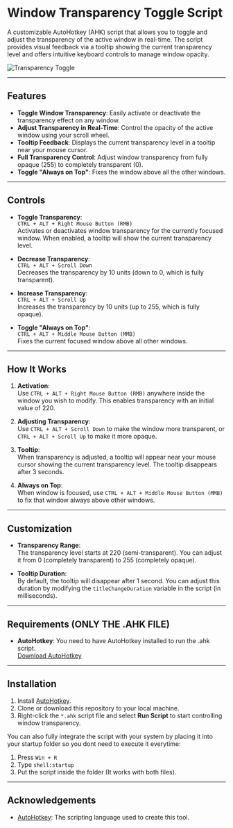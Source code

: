 # Window Transparency Toggle Script

A customizable AutoHotkey (AHK) script that allows you to toggle and adjust the transparency of the active window in real-time. The script provides visual feedback via a tooltip showing the current transparency level and offers intuitive keyboard controls to manage window opacity.

![Transparency Toggle](./screenshot.PNG)


---

## Features

- **Toggle Window Transparency**: Easily activate or deactivate the transparency effect on any window.
- **Adjust Transparency in Real-Time**: Control the opacity of the active window using your scroll wheel.
- **Tooltip Feedback**: Displays the current transparency level in a tooltip near your mouse cursor.
- **Full Transparency Control**: Adjust window transparency from fully opaque (255) to completely transparent (0).
- **Toggle "Always on Top"**: Fixes the window above all the other windows.

---

## Controls

- **Toggle Transparency**:  
  `CTRL + ALT + Right Mouse Button (RMB)`  
  Activates or deactivates window transparency for the currently focused window. When enabled, a tooltip will show the current transparency level.

- **Decrease Transparency**:  
  `CTRL + ALT + Scroll Down`  
  Decreases the transparency by 10 units (down to 0, which is fully transparent).

- **Increase Transparency**:  
  `CTRL + ALT + Scroll Up`  
  Increases the transparency by 10 units (up to 255, which is fully opaque).
  
- **Toggle "Always on Top"**:  
  `CTRL + ALT + Middle Mouse Button (MMB)`  
  Fixes the current focused window above all other windows.
---

## How It Works

1. **Activation**:  
   Use `CTRL + ALT + Right Mouse Button (RMB)` anywhere inside the window you wish to modify. This enables transparency with an initial value of 220.
   
2. **Adjusting Transparency**:  
   Use `CTRL + ALT + Scroll Down` to make the window more transparent, or `CTRL + ALT + Scroll Up` to make it more opaque.
   
3. **Tooltip**:  
   When transparency is adjusted, a tooltip will appear near your mouse cursor showing the current transparency level. The tooltip disappears after 3 seconds.

4. **Always on Top**:  
   When window is focused, use `CTRL + ALT + Middle Mouse Button (MMB)` to fix that window always above other windows.
---

## Customization

- **Transparency Range**:  
  The transparency level starts at 220 (semi-transparent). You can adjust it from 0 (completely transparent) to 255 (completely opaque).

- **Tooltip Duration**:  
  By default, the tooltip will disappear after 1 second. You can adjust this duration by modifying the `titleChangeDuration` variable in the script (in milliseconds).

---

## Requirements (ONLY THE .AHK FILE)

- **AutoHotkey**: You need to have AutoHotkey installed to run the .ahk script.  
  [Download AutoHotkey](https://www.autohotkey.com/)

---

## Installation

1. Install [AutoHotkey](https://www.autohotkey.com/).
2. Clone or download this repository to your local machine.
3. Right-click the `*.ahk` script file and select **Run Script** to start controlling window transparency.

You can also fully integrate the script with your system by placing it into your startup folder so you dont need to execute it everytime:
1. Press `Win + R`
2. Type `shell:startup`
3. Put the script inside the folder (It works with both files).

---

## Acknowledgements

- [AutoHotkey](https://www.autohotkey.com/): The scripting language used to create this tool.
